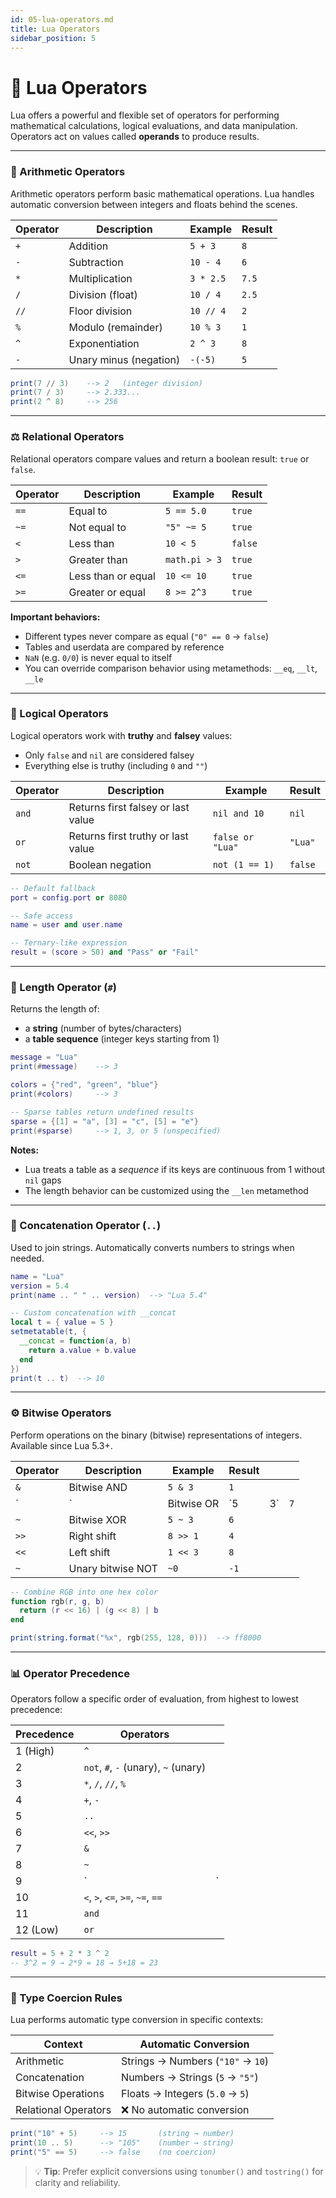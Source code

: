 ```yaml
---
id: 05-lua-operators.md
title: Lua Operators
sidebar_position: 5
---
```


# 🧮 Lua Operators

Lua offers a powerful and flexible set of operators for performing mathematical calculations, logical evaluations, and data manipulation. Operators act on values called **operands** to produce results.

---

### 🔢 Arithmetic Operators

Arithmetic operators perform basic mathematical operations. Lua handles automatic conversion between integers and floats behind the scenes.

| Operator | Description            | Example      | Result |
|----------|------------------------|--------------|--------|
| `+`      | Addition               | `5 + 3`      | `8`    |
| `-`      | Subtraction            | `10 - 4`     | `6`    |
| `*`      | Multiplication         | `3 * 2.5`    | `7.5`  |
| `/`      | Division (float)       | `10 / 4`     | `2.5`  |
| `//`     | Floor division         | `10 // 4`    | `2`    |
| `%`      | Modulo (remainder)     | `10 % 3`     | `1`    |
| `^`      | Exponentiation         | `2 ^ 3`      | `8`    |
| `-`      | Unary minus (negation) | `-(-5)`      | `5`    |

```lua
print(7 // 3)    --> 2   (integer division)
print(7 / 3)     --> 2.333...
print(2 ^ 8)     --> 256
````

---

### ⚖️ Relational Operators

Relational operators compare values and return a boolean result: `true` or `false`.

| Operator | Description        | Example       | Result  |
| -------- | ------------------ | ------------- | ------- |
| `==`     | Equal to           | `5 == 5.0`    | `true`  |
| `~=`     | Not equal to       | `"5" ~= 5`    | `true`  |
| `<`      | Less than          | `10 < 5`      | `false` |
| `>`      | Greater than       | `math.pi > 3` | `true`  |
| `<=`     | Less than or equal | `10 <= 10`    | `true`  |
| `>=`     | Greater or equal   | `8 >= 2^3`    | `true`  |

**Important behaviors:**

* Different types never compare as equal (`"0" == 0` → `false`)
* Tables and userdata are compared by reference
* `NaN` (e.g. `0/0`) is never equal to itself
* You can override comparison behavior using metamethods: `__eq`, `__lt`, `__le`

---

### 🧠 Logical Operators

Logical operators work with **truthy** and **falsey** values:

* Only `false` and `nil` are considered falsey
* Everything else is truthy (including `0` and `""`)

| Operator | Description                        | Example          | Result  |
| -------- | ---------------------------------- | ---------------- | ------- |
| `and`    | Returns first falsey or last value | `nil and 10`     | `nil`   |
| `or`     | Returns first truthy or last value | `false or "Lua"` | `"Lua"` |
| `not`    | Boolean negation                   | `not (1 == 1)`   | `false` |

```lua
-- Default fallback
port = config.port or 8080

-- Safe access
name = user and user.name

-- Ternary-like expression
result = (score > 50) and "Pass" or "Fail"
```

---

### 📏 Length Operator (`#`)

Returns the length of:

* a **string** (number of bytes/characters)
* a **table sequence** (integer keys starting from 1)

```lua
message = "Lua"
print(#message)    --> 3

colors = {"red", "green", "blue"}
print(#colors)     --> 3

-- Sparse tables return undefined results
sparse = {[1] = "a", [3] = "c", [5] = "e"}
print(#sparse)     --> 1, 3, or 5 (unspecified)
```

**Notes:**

* Lua treats a table as a *sequence* if its keys are continuous from 1 without `nil` gaps
* The length behavior can be customized using the `__len` metamethod

---

### 🔗 Concatenation Operator (`..`)

Used to join strings. Automatically converts numbers to strings when needed.

```lua
name = "Lua"
version = 5.4
print(name .. " " .. version)  --> "Lua 5.4"

-- Custom concatenation with __concat
local t = { value = 5 }
setmetatable(t, {
  __concat = function(a, b)
    return a.value + b.value
  end
})
print(t .. t)  --> 10
```

---

### ⚙️ Bitwise Operators

Perform operations on the binary (bitwise) representations of integers. Available since Lua 5.3+.

| Operator | Description       | Example    | Result |     |     |
| -------- | ----------------- | ---------- | ------ | --- | --- |
| `&`      | Bitwise AND       | `5 & 3`    | `1`    |     |     |
| \`       | \`                | Bitwise OR | \`5    | 3\` | `7` |
| `~`      | Bitwise XOR       | `5 ~ 3`    | `6`    |     |     |
| `>>`     | Right shift       | `8 >> 1`   | `4`    |     |     |
| `<<`     | Left shift        | `1 << 3`   | `8`    |     |     |
| `~`      | Unary bitwise NOT | `~0`       | `-1`   |     |     |

```lua
-- Combine RGB into one hex color
function rgb(r, g, b)
  return (r << 16) | (g << 8) | b
end

print(string.format("%x", rgb(255, 128, 0)))  --> ff8000
```

---

### 📊 Operator Precedence

Operators follow a specific order of evaluation, from highest to lowest precedence:

| Precedence | Operators                            |    |
| ---------- | ------------------------------------ | -- |
| 1 (High)   | `^`                                  |    |
| 2          | `not`, `#`, `-` (unary), `~` (unary) |    |
| 3          | `*`, `/`, `//`, `%`                  |    |
| 4          | `+`, `-`                             |    |
| 5          | `..`                                 |    |
| 6          | `<<`, `>>`                           |    |
| 7          | `&`                                  |    |
| 8          | `~`                                  |    |
| 9          | \`                                   | \` |
| 10         | `<`, `>`, `<=`, `>=`, `~=`, `==`     |    |
| 11         | `and`                                |    |
| 12 (Low)   | `or`                                 |    |

```lua
result = 5 + 2 * 3 ^ 2
-- 3^2 = 9 → 2*9 = 18 → 5+18 = 23
```

---

### 🔄 Type Coercion Rules

Lua performs automatic type conversion in specific contexts:

| Context              | Automatic Conversion              |
| -------------------- | --------------------------------- |
| Arithmetic           | Strings → Numbers (`"10"` → `10`) |
| Concatenation        | Numbers → Strings (`5` → `"5"`)   |
| Bitwise Operations   | Floats → Integers (`5.0` → `5`)   |
| Relational Operators | ❌ No automatic conversion         |

```lua
print("10" + 5)     --> 15       (string → number)
print(10 .. 5)      --> "105"    (number → string)
print("5" == 5)     --> false    (no coercion)
```

> 💡 **Tip**: Prefer explicit conversions using `tonumber()` and `tostring()` for clarity and reliability.

